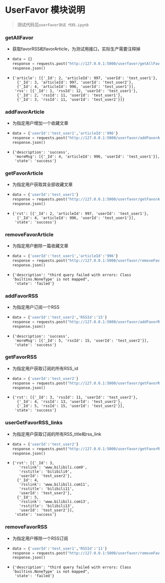 # UserFavor 模块说明

> 测试代码见`userFavor测试 代码.ipynb`

### getAllFavor

- 获取favorRSS和favorArticle，为测试用接口，实际生产需要注释掉

- ```python
  data = {}
  response = requests.post("http://127.0.0.1:5000/userfavor/getAllFavor",data=data)
  response.json()
  ```

- ```
  {'article': [{'_Id': 2, 'articleId': 997, 'userId': 'test_user1'},
    {'_Id': 3, 'articleId': 997, 'userId': 'test_user2'},
    {'_Id': 4, 'articleId': 996, 'userId': 'test_user1'}],
   'rss': [{'_Id': 1, 'rssId': 12, 'userId': 'test_user1'},
    {'_Id': 2, 'rssId': 11, 'userId': 'test_user1'},
    {'_Id': 3, 'rssId': 11, 'userId': 'test_user2'}]}
  ```

### addFavorArticle

- 为指定用户增加一个收藏文章

- ```python
  data = {'userId':'test_user1','articleId':'996'}
  response = requests.post("http://127.0.0.1:5000/userfavor/addFavorArticle",data=data)
  response.json()
  ```

- ```
  {'description': 'success',
   'moreMsg': [{'_Id': 4, 'articleId': 996, 'userId': 'test_user1'}],
   'state': 'success'}
  ```



### getFavorArticle

- 为指定用户获取其全部收藏文章

- ```python
  data = {'userId':'test_user1'}
  response = requests.post("http://127.0.0.1:5000/userfavor/getFavorArticle",data=data)
  response.json()
  ```

- ```
  {'rst': [{'_Id': 2, 'articleId': 997, 'userId': 'test_user1'},
    {'_Id': 4, 'articleId': 996, 'userId': 'test_user1'}],
   'state': 'success'}
  ```
  
  
  

  
### removeFavorArticle

- 为指定用户删除一篇收藏文章

- ```python
  data = {'userId':'test_user1','articleId':'996'}
  response = requests.post("http://127.0.0.1:5000/userfavor/removeFavorArticle",data=data)
  response.json()
  ```

- ```
  {'description': "third query failed with errors: Class 'builtins.NoneType' is not mapped",
   'state': 'failed'}
  ```





### addFavorRSS

- 为指定用户订阅一个RSS

- ```python
  data = {'userId':'test_user2','RSSId':'15'}
  response = requests.post("http://127.0.0.1:5000/userfavor/addFavorRSS",data=data)
  response.json()
  ```

- ```
  {'description': 'success',
   'moreMsg': [{'_Id': 5, 'rssId': 15, 'userId': 'test_user2'}],
   'state': 'success'}
  ```





### getFavorRSS

- 为指定用户获取订阅的所有RSS_id

- ```python
  data = {'userId':'test_user2'}
  response = requests.post("http://127.0.0.1:5000/userfavor/getFavorRSS",data=data)
  response.json()
  ```

- ```
  {'rst': [{'_Id': 3, 'rssId': 11, 'userId': 'test_user2'},
    {'_Id': 4, 'rssId': 13, 'userId': 'test_user2'},
    {'_Id': 5, 'rssId': 15, 'userId': 'test_user2'}],
   'state': 'success'}
  ```



### userGetFavorRSS_links

- 为指定用户获取订阅的所有RSS_title和rss_link

- ```python
  data = {'userId':'test_user2'}
  response = requests.post("http://127.0.0.1:5000/userfavor/getFavorRSSlinks",data=data)
  response.json()
  ```

- ```
  {'rst': [{'_Id': 3,
     'rsslink': 'www.bilibili.com9',
     'rsstitle': 'bilibili9',
     'userId': 'test_user2'},
    {'_Id': 4,
     'rsslink': 'www.bilibili.com11',
     'rsstitle': 'bilibili11',
     'userId': 'test_user2'},
    {'_Id': 5,
     'rsslink': 'www.bilibili.com13',
     'rsstitle': 'bilibili13',
     'userId': 'test_user2'}],
   'state': 'success'}
  ```



### removeFavorRSS

- 为指定用户移除一个RSS订阅

- ```python
  data = {'userId':'test_user1','RSSId':'11'}
  response = requests.post("http://127.0.0.1:5000/userfavor/removeFavorRSS",data=data)
  response.json()
  ```

- ```
  {'description': "third query failed with errors: Class 'builtins.NoneType' is not mapped",
   'state': 'failed'}
  ```

